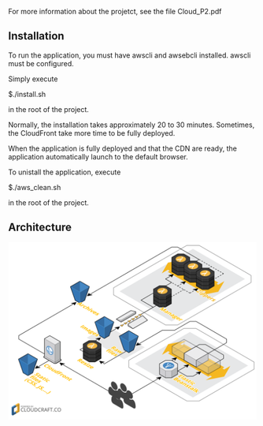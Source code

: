 For more information about the projetct, see the file Cloud_P2.pdf


## Installation

To run the application, you must have awscli and awsebcli installed. awscli must be configured.

Simply execute

  $./install.sh

in the root of the project.

Normally, the installation takes approximately 20 to 30 minutes. Sometimes, the CloudFront take more time to be fully deployed.

When the application is fully deployed and that the CDN are ready, the application automatically launch to the default browser.

To unistall the application, execute

  $./aws\_clean.sh

in the root of the project.

## Architecture

![alt tag](/pics/Arch.png?raw=true "Architecture")

